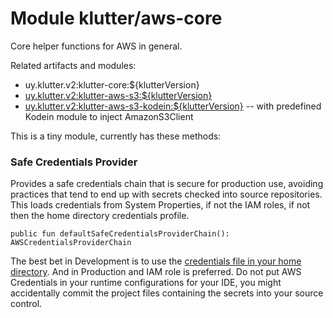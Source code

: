 # Module klutter/aws-core

Core helper functions for AWS in general.

Related artifacts and modules:

* uy.klutter.v2:klutter-core:${klutterVersion}
* [uy.klutter.v2:klutter-aws-s3:${klutterVersion}](../aws-s3)
* [uy.klutter.v2:klutter-aws-s3-kodein:${klutterVersion}](../aws-s3-kodein)  -- with predefined Kodein module to inject AmazonS3Client


This is a tiny module, currently has these methods:

### Safe Credentials Provider

Provides a safe credentials chain that is secure for production use, avoiding practices that tend to end up with secrets checked into source
repositories.  This loads credentials from System Properties, if not the IAM roles, if not then the home directory credentials profile.

```
public fun defaultSafeCredentialsProviderChain(): AWSCredentialsProviderChain
```

The best bet in Development is to use the [credentials file in your home directory](http://docs.aws.amazon.com/AWSSdkDocsJava/latest/DeveloperGuide/credentials.html).  And
in Production and IAM role is preferred.  Do not put AWS Credentials in your runtime configurations for your IDE, you might accidentally commit the project files containing
the secrets into your source control.
